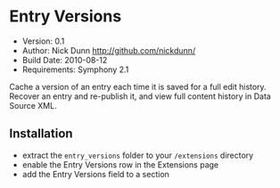 # Entry Versions

* Version: 0.1
* Author: Nick Dunn <http://github.com/nickdunn/>
* Build Date: 2010-08-12
* Requirements: Symphony 2.1

Cache a version of an entry each time it is saved for a full edit history. Recover an entry and re-publish it, and view full content history in Data Source XML.

## Installation
* extract the `entry_versions` folder to your `/extensions` directory
* enable the Entry Versions row in the Extensions page
* add the Entry Versions field to a section